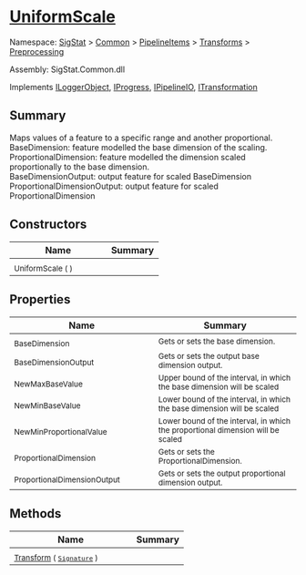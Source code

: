 # [UniformScale](./UniformScale.md)

Namespace: [SigStat]() > [Common](./../../../README.md) > [PipelineItems]() > [Transforms]() > [Preprocessing](./README.md)

Assembly: SigStat.Common.dll

Implements [ILoggerObject](./../../../ILoggerObject.md), [IProgress](./../../../Helpers/IProgress.md), [IPipelineIO](./../../../Pipeline/IPipelineIO.md), [ITransformation](./../../../ITransformation.md)

## Summary
Maps values of a feature to a specific range and another proportional.  <br>BaseDimension: feature modelled the base dimension of the scaling. <br>ProportionalDimension: feature modelled the dimension scaled proportionally to the base dimension. <br>BaseDimensionOutput: output feature for scaled BaseDimension<br>ProportionalDimensionOutput: output feature for scaled ProportionalDimension

## Constructors

| Name | Summary | 
| --- | --- | 
| <sub>UniformScale (  )</sub><em>&nbsp;&nbsp;&nbsp;&nbsp;&nbsp;&nbsp;&nbsp;&nbsp;&nbsp;&nbsp;&nbsp;&nbsp;</em>| <sub></sub>| <br>


## Properties

| Name | Summary | 
| --- | --- | 
| <sub>BaseDimension</sub><em>&nbsp;&nbsp;&nbsp;&nbsp;&nbsp;&nbsp;&nbsp;&nbsp;&nbsp;&nbsp;&nbsp;&nbsp;</em>| <sub>Gets or sets the base dimension.</sub>| <br>
| <sub>BaseDimensionOutput</sub><em>&nbsp;&nbsp;&nbsp;&nbsp;&nbsp;&nbsp;&nbsp;&nbsp;&nbsp;&nbsp;&nbsp;&nbsp;</em>| <sub>Gets or sets the output base dimension output.</sub>| <br>
| <sub>NewMaxBaseValue</sub><em>&nbsp;&nbsp;&nbsp;&nbsp;&nbsp;&nbsp;&nbsp;&nbsp;&nbsp;&nbsp;&nbsp;&nbsp;</em>| <sub>Upper bound of the interval, in which the base dimension will be scaled</sub>| <br>
| <sub>NewMinBaseValue</sub><em>&nbsp;&nbsp;&nbsp;&nbsp;&nbsp;&nbsp;&nbsp;&nbsp;&nbsp;&nbsp;&nbsp;&nbsp;</em>| <sub>Lower bound of the interval, in which the base dimension will be scaled</sub>| <br>
| <sub>NewMinProportionalValue</sub><em>&nbsp;&nbsp;&nbsp;&nbsp;&nbsp;&nbsp;&nbsp;&nbsp;&nbsp;&nbsp;&nbsp;&nbsp;</em>| <sub>Lower bound of the interval, in which the proportional dimension will be scaled</sub>| <br>
| <sub>ProportionalDimension</sub><em>&nbsp;&nbsp;&nbsp;&nbsp;&nbsp;&nbsp;&nbsp;&nbsp;&nbsp;&nbsp;&nbsp;&nbsp;</em>| <sub>Gets or sets the ProportionalDimension.</sub>| <br>
| <sub>ProportionalDimensionOutput</sub><em>&nbsp;&nbsp;&nbsp;&nbsp;&nbsp;&nbsp;&nbsp;&nbsp;&nbsp;&nbsp;&nbsp;&nbsp;</em>| <sub>Gets or sets the output proportional dimension output.</sub>| <br>


## Methods

| Name | Summary | 
| --- | --- | 
| <sub>[Transform](./Methods/UniformScale-100663886.md) ( [`Signature`](./../../../Signature.md) )</sub><em>&nbsp;&nbsp;&nbsp;&nbsp;&nbsp;&nbsp;&nbsp;&nbsp;&nbsp;&nbsp;&nbsp;&nbsp;</em>| <sub></sub>| <br>



